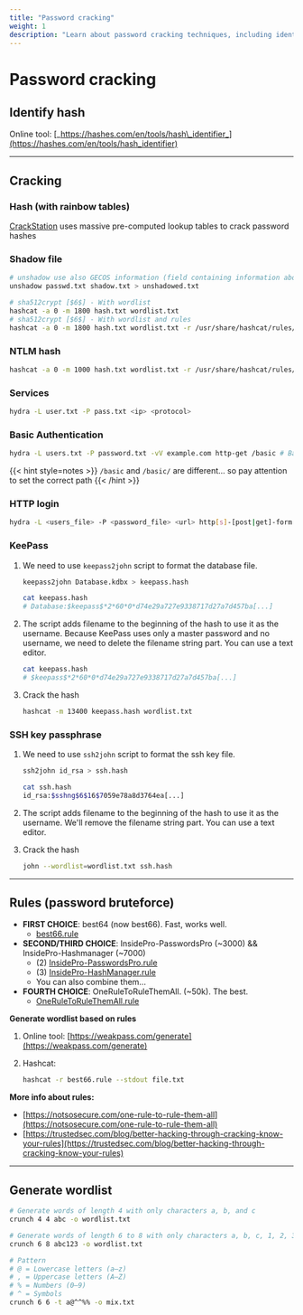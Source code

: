 ```yaml
---
title: "Password cracking"
weight: 1
description: "Learn about password cracking techniques, including identifying hash types, cracking hashes with tools like hashcat and CrackStation, cracking shadow files, and online password cracking with hydra. Explore effective password bruteforce rules and wordlist generation for pentesting."
---
```


# Password cracking


## Identify hash

Online tool: [_https://hashes.com/en/tools/hash\_identifier_](https://hashes.com/en/tools/hash_identifier)

---

## Cracking 

### Hash (with rainbow tables)

[CrackStation](https://crackstation.net/) uses massive pre-computed lookup tables to crack password hashes

### Shadow file

```sh
# unshadow use also GECOS information (field containing information about the user).
unshadow passwd.txt shadow.txt > unshadowed.txt

# sha512crypt [$6$] - With wordlist
hashcat -a 0 -m 1800 hash.txt wordlist.txt
# sha512crypt [$6$] - With wordlist and rules
hashcat -a 0 -m 1800 hash.txt wordlist.txt -r /usr/share/hashcat/rules/best64.rule
```

### NTLM hash

```sh
hashcat -a 0 -m 1000 hash.txt wordlist.txt -r /usr/share/hashcat/rules/best64.rule
```

### Services

```bash
hydra -L user.txt -P pass.txt <ip> <protocol> 
```

### Basic Authentication

```bash
hydra -L users.txt -P password.txt -vV example.com http-get /basic # Basic Authentication
```
{{< hint style=notes >}}
`/basic` and `/basic/` are different... so pay attention to set the correct path
{{< /hint >}}

### HTTP login

```bash
hydra -L <users_file> -P <password_file> <url> http[s]-[post|get]-form \ "index.php:param1=value1&param2=value2&user=^USER^&pwd=^PASS^&paramn=valn:[F|S]=messageshowed"
```

### KeePass

1. We need to use `keepass2john` script to format the database file.

    ```bash
    keepass2john Database.kdbx > keepass.hash

    cat keepass.hash
    # Database:$keepass$*2*60*0*d74e29a727e9338717d27a7d457ba[...]
    ```

2. The script adds filename to the beginning of the hash to use it as the username. Because KeePass uses only a master password and no username, we need to delete the filename string part. You can use a text editor.

    ```bash
    cat keepass.hash
    # $keepass$*2*60*0*d74e29a727e9338717d27a7d457ba[...]
    ```

3. Crack the hash

    ```bash
    hashcat -m 13400 keepass.hash wordlist.txt
    ```

### SSH key passphrase

1. We need to use `ssh2john` script to format the ssh key file.

    ```bash
    ssh2john id_rsa > ssh.hash

    cat ssh.hash
    id_rsa:$sshng$6$16$7059e78a8d3764ea[...]
    ```

2. The script adds filename to the beginning of the hash to use it as the username. We'll remove the filename string part. You can use a text editor.

3. Crack the hash

    ```bash
    john --wordlist=wordlist.txt ssh.hash
    ```


---

## Rules (password bruteforce)

* **FIRST CHOICE**:  best64 (now best66). Fast, works well.
  * [best66.rule](https://github.com/hashcat/hashcat/blob/master/rules/best66.rule)
* **SECOND/THIRD CHOICE**: InsidePro-PasswordsPro (\~3000) && InsidePro-Hashmanager (\~7000)
  * (2) [InsidePro-PasswordsPro.rule](https://github.com/hashcat/hashcat/blob/master/rules/InsidePro-PasswordsPro.rule)
  * (3) [InsidePro-HashManager.rule](https://github.com/hashcat/hashcat/blob/master/rules/InsidePro-HashManager.rule)
  * You can also combine them...
* **FOURTH CHOICE**: OneRuleToRuleThemAll. (\~50k). The best.
  * [OneRuleToRuleThemAll.rule](https://github.com/NotSoSecure/password_cracking_rules/blob/master/OneRuleToRuleThemAll.rule)

**Generate wordlist based on rules**

1. Online tool: [https://weakpass.com/generate](https://weakpass.com/generate)
2. Hashcat:

    ```sh
    hashcat -r best66.rule --stdout file.txt
    ```


**More info about rules:**

* [https://notsosecure.com/one-rule-to-rule-them-all](https://notsosecure.com/one-rule-to-rule-them-all)
* [https://trustedsec.com/blog/better-hacking-through-cracking-know-your-rules](https://trustedsec.com/blog/better-hacking-through-cracking-know-your-rules)


---

## Generate wordlist

```sh
# Generate words of length 4 with only characters a, b, and c
crunch 4 4 abc -o wordlist.txt

# Generate words of length 6 to 8 with only characters a, b, c, 1, 2, 3
crunch 6 8 abc123 -o wordlist.txt

# Pattern
# @ = Lowercase letters (a–z)
# , = Uppercase letters (A–Z)
# % = Numbers (0–9)
# ^ = Symbols
crunch 6 6 -t a@^^%% -o mix.txt
```